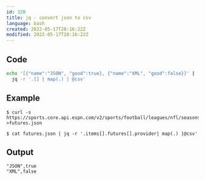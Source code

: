 ```yaml
---
id: 320
title: jq - convert json to csv
language: bash
created: 2022-05-17T20:16:22Z
modified: 2022-05-17T20:16:22Z
---
```


## Code

```bash
echo '[{"name":"JSON", "good":true}, {"name":"XML", "good":false}]' |
  jq -r '.[] | map(.) | @csv'
```

## Example

```
$ curl -s https://sports.core.api.espn.com/v2/sports/football/leagues/nfl/seasons/2021/futures >futures.json

$ cat futures.json | jq -r '.items[].futures[].provider| map(.) |@csv'
```

## Output

```
"JSON",true
"XML",false
```

<!-- end -->

